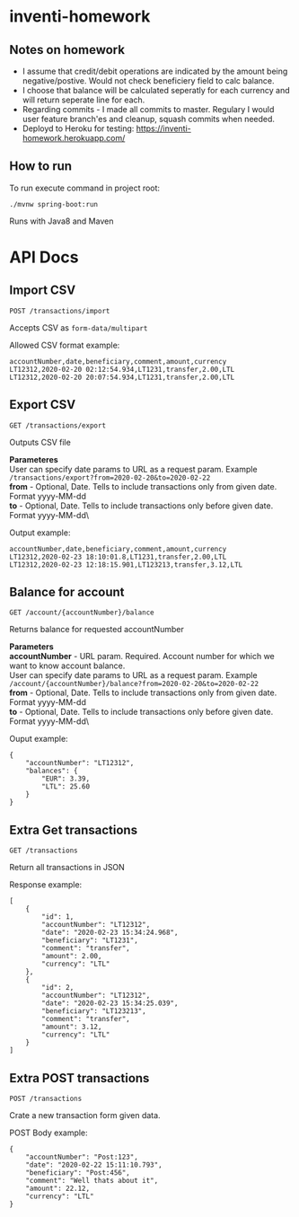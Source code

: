 # inventi-homework

## Notes on homework
- I assume that credit/debit operations are indicated by the amount being negative/postive. Would not check beneficiery field to calc balance.
- I choose that balance will be calculated seperatly for each currency and will return seperate line for each. 
- Regarding commits - I made all commits to master. Regulary I would user feature branch'es and cleanup, squash commits when needed. 
- Deployd to Heroku for testing: https://inventi-homework.herokuapp.com/

## How to run
To run execute command in project root:
```
./mvnw spring-boot:run
```

Runs with Java8 and Maven

# API Docs
## Import CSV
```
POST /transactions/import
```
Accepts CSV as `form-data/multipart`

Allowed CSV format example:
```
accountNumber,date,beneficiary,comment,amount,currency
LT12312,2020-02-20 02:12:54.934,LT1231,transfer,2.00,LTL
LT12312,2020-02-20 20:07:54.934,LT1231,transfer,2.00,LTL
```

## Export CSV
```
GET /transactions/export
```
Outputs CSV file

__Parameteres__\
User can specify date params to URL as a request param. Example `/transactions/export?from=2020-02-20&to=2020-02-22`\
__from__ - Optional, Date. Tells to include transactions only from given date. Format yyyy-MM-dd\
__to__ - Optional, Date. Tells to include transactions only before given date. Format yyyy-MM-dd\

Output example:
```
accountNumber,date,beneficiary,comment,amount,currency
LT12312,2020-02-23 18:10:01.8,LT1231,transfer,2.00,LTL
LT12312,2020-02-23 12:18:15.901,LT123213,transfer,3.12,LTL
```

## Balance for account
```
GET /account/{accountNumber}/balance
```
Returns balance for requested accountNumber

__Parameters__\
__accountNumber__ - URL param. Required. Account number for which we want to know account balance.\
User can specify date params to URL as a request param. Example `/account/{accountNumber}/balance?from=2020-02-20&to=2020-02-22`\
__from__ - Optional, Date. Tells to include transactions only from given date. Format yyyy-MM-dd\
__to__ - Optional, Date. Tells to include transactions only before given date. Format yyyy-MM-dd\

Ouput example:
```
{
    "accountNumber": "LT12312",
    "balances": {
        "EUR": 3.39,
        "LTL": 25.60
    }
}
```

## Extra Get transactions
```
GET /transactions
```
Return all transactions in JSON

Response example:
```
[
    {
        "id": 1,
        "accountNumber": "LT12312",
        "date": "2020-02-23 15:34:24.968",
        "beneficiary": "LT1231",
        "comment": "transfer",
        "amount": 2.00,
        "currency": "LTL"
    },
    {
        "id": 2,
        "accountNumber": "LT12312",
        "date": "2020-02-23 15:34:25.039",
        "beneficiary": "LT123213",
        "comment": "transfer",
        "amount": 3.12,
        "currency": "LTL"
    }
]
```

## Extra POST transactions
```
POST /transactions
```
Crate a new transaction form given data. 

POST Body example:
```
{
    "accountNumber": "Post:123",
    "date": "2020-02-22 15:11:10.793",
    "beneficiary": "Post:456",
    "comment": "Well thats about it",
    "amount": 22.12,
    "currency": "LTL"
}
```
